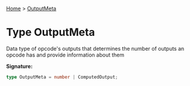 [Home](../index.md) &gt; [OutputMeta](./outputmeta.md)

# Type OutputMeta

Data type of opcode's outputs that determines the number of outputs an opcode has and provide information about them

<b>Signature:</b>

```typescript
type OutputMeta = number | ComputedOutput;
```
